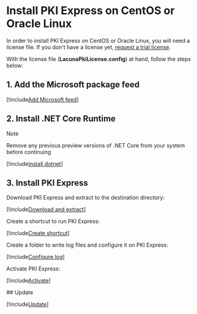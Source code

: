 ﻿# Install PKI Express on CentOS or Oracle Linux

In order to install PKI Express on CentOS or Oracle Linux,
you will need a license file. If you don't have a license yet, [request a trial license](https://www.lacunasoftware.com/en/home/purchase).

With the license file (**LacunaPkiLicense.config**) at hand, follow the steps below:

## 1. Add the Microsoft package feed

[!include[Add Microsoft feed](../../../../includes/pki-express/centos/add-feed.md)]

## 2. Install .NET Core Runtime

> [!NOTE]
> Remove any previous preview versions of .NET Core from your system before continuing

[!include[Install dotnet](../../../../includes/pki-express/centos/install-dotnet.md)]

## 3. Install PKI Express

Download PKI Express and extract to the destination directory:

[!include[Download and extract](../../../../includes/pki-express/linux/download-extract-curl.md)]

Create a shortcut to run PKI Express:

[!include[Create shortcut](../../../../includes/pki-express/centos/create-shortcut.md)]

Create a folder to write log files and configure it on PKI Express:

[!include[Configure log](../../../../includes/pki-express/linux/config-log.md)]

Activate PKI Express:

[!include[Activate](../../../../includes/pki-express/linux/activate.md)]

<a name="update" />
## Update

[!include[Update](../../../../includes/pki-express/linux/update-en.md)]
